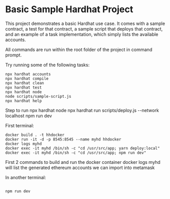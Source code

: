 # Basic Sample Hardhat Project

This project demonstrates a basic Hardhat use case. It comes with a sample contract, a test for that contract, a sample script that deploys that contract, and an example of a task implementation, which simply lists the available accounts.

All commands are run within the root folder of the project in command prompt.

Try running some of the following tasks:

```shell
npx hardhat accounts
npx hardhat compile
npx hardhat clean
npx hardhat test
npx hardhat node
node scripts/sample-script.js
npx hardhat help
```

Step to run
npx hardhat node
npx hardhat run scripts/deploy.js --network localhost
npm run dev

First terminal:
```Start docker
docker build . -t hhdocker
docker run -it -d -p 8545:8545 --name myhd hhdocker
docker logs myhd
docker exec -it myhd /bin/sh -c "cd /usr/src/app; yarn deploy:local"
docker exec -it myhd /bin/sh -c "cd /usr/src/app; npm run dev"
```
First 2 commands to build and run the docker container
docker logs myhd will list the generated ethereum accounts we can import into metamask

In another terminal:
```Run SnkrChain Client

npm run dev
```


